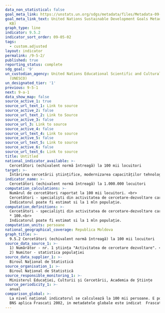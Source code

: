 ```yaml
---
data_non_statistical: false
goal_meta_link: https://unstats.un.org/sdgs/metadata/files/Metadata-09-05-02.pdf
goal_meta_link_text: United Nations Sustainable Development Goals Metadata (PDF 382
  KB)
graph_type: line
indicator: 9.5.2
indicator_sort_order: 09-05-02
tags:
  - custom.adjusted
layout: indicator
permalink: /9-5-2/
published: true
reporting_status: complete
sdg_goal: '9'
un_custodian_agency: United Nations Educational Scientific and Cultural Organization
  (UNESCO)
un_designated_tier: '1'
previous: 9-5-1
next: 9-a-1
data_show_map: false
source_active_1: true
source_url_text_1: Link to source
source_active_2: false
source_url_text_2: Link to Source
source_active_3: false
source_url_3: Link to source
source_active_4: false
source_url_text_4: Link to source
source_active_5: false
source_url_text_5: Link to source
source_active_6: false
source_url_text_6: Link to source
title: Untitled
national_indicator_available: >-
  Cercetători (echivalent normă întreagă) la 100 mii locuitori
target: >-
  Întărirea cercetării științifice, modernizarea capacităților tehnologice ale sectoarelor   industriale în toate țările, în special țările în curs de dezvoltare, până în 2030;  încurajarea inovațiilor și creșterea semnificativă a numărului de angajați în cercetare și dezvoltare la 1 milion de locuitori și a cheltuielilor publice și private de cercetare și dezvoltare
indicator_name: >-
  Cercetători (echivalent normă întreagă) la 1.000.000 locuitori
computation_calculations: >-
  Numărul de cercetători raportat la 100 mii locuitori. <br> 
  Cercetători - specialiști din activitatea de cercetare-dezvoltare care realizează nemijlocit crearea de noi cunoștințe, produse, procedee, metode și sisteme, precum și gestionarea acestor genuri de activitate. „echivalent normă întreagă (ENI)” (persoană-an) = timpul lucrat săptămânal în baza contractului * luni complete lucrate * 100.<br> 
  Indicatorul poate fi estimat si la 1 mln populație.
computation_definitions: >-
  Cercetători - specialiști din activitatea de cercetare-dezvoltare care realizează nemijlocit crearea de noi cunoștințe, produse, procedee, metode și sisteme, precum și gestionarea acestor genuri de activitate. „echivalent normă întreagă (ENI)” (persoană-an) = timpul lucrat săptămânal în baza contractului * luni complete lucrate<br> 
  * 100.<br> 
  Indicatorul poate fi estimat si la 1 mln populație.
computation_units: persoane
national_geographical_coverage: Republica Moldova
graph_title: >-
  9.5.2 Cercetători (echivalent normă întreagă) la 100 mii locuitori
source_data_source_1: >-
  1) Numărător - nr. 1 știința "Activitatea de cercetare dezvoltare". <br> 
  2) Numitor - statistica populației
source_data_supplier_1: >-
  Biroul Național de Statistică
source_organisation_1: >-
  Biroul Național de Statistică
source_responsible_monitoring_1: >-
  Ministerul Educației, Culturii și Cercetării, Academia de Științe
source_periodicity_1: >-
  anual
comparison_global: >-
  La nivel național indicatorul se calculează la 100 mii persoane. E posibil de raportat si la 1 mln.<br> 
  BNS aplica Frascati 2002, in metadatele globale este indicat  Frascati 2015.
---
```

